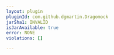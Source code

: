 ```yaml
---
layout: plugin
pluginId: com.github.dgmartin.Dragomock
jarSha1: INVALID
isJarAvailable: true
error: NONE
violations: []

---
```

